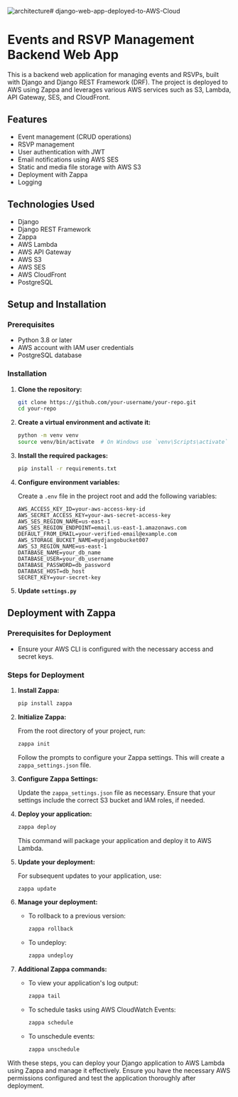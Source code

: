 ![architecture](https://github.com/user-attachments/assets/9a5a7343-6f82-495b-9602-a4626804b77d)# django-web-app-deployed-to-AWS-Cloud

# Events and RSVP Management Backend Web App

This is a backend web application for managing events and RSVPs, built with Django and Django REST Framework (DRF). The project is deployed to AWS using Zappa and leverages various AWS services such as S3, Lambda, API Gateway, SES, and CloudFront.

## Features

- Event management (CRUD operations)
- RSVP management
- User authentication with JWT
- Email notifications using AWS SES
- Static and media file storage with AWS S3
- Deployment with Zappa
- Logging

## Technologies Used

- Django
- Django REST Framework
- Zappa
- AWS Lambda
- AWS API Gateway
- AWS S3
- AWS SES
- AWS CloudFront
- PostgreSQL



## Setup and Installation

### Prerequisites

- Python 3.8 or later
- AWS account with IAM user credentials
- PostgreSQL database

### Installation

1. **Clone the repository:**

    ```sh
    git clone https://github.com/your-username/your-repo.git
    cd your-repo
    ```

2. **Create a virtual environment and activate it:**

    ```sh
    python -m venv venv
    source venv/bin/activate  # On Windows use `venv\Scripts\activate`
    ```

3. **Install the required packages:**

    ```sh
    pip install -r requirements.txt
    ```

4. **Configure environment variables:**

    Create a `.env` file in the project root and add the following variables:

    ```plaintext
    AWS_ACCESS_KEY_ID=your-aws-access-key-id
    AWS_SECRET_ACCESS_KEY=your-aws-secret-access-key
    AWS_SES_REGION_NAME=us-east-1
    AWS_SES_REGION_ENDPOINT=email.us-east-1.amazonaws.com
    DEFAULT_FROM_EMAIL=your-verified-email@example.com
    AWS_STORAGE_BUCKET_NAME=mydjangobucket007
    AWS_S3_REGION_NAME=us-east-1
    DATABASE_NAME=your_db_name
    DATABASE_USER=your_db_username
    DATABASE_PASSWORD=db_password
    DATABASE_HOST=db_host
    SECRET_KEY=your-secret-key
    ```

5. **Update `settings.py`**

## Deployment with Zappa

### Prerequisites for Deployment

- Ensure your AWS CLI is configured with the necessary access and secret keys.

### Steps for Deployment

1. **Install Zappa:**

    ```sh
    pip install zappa
    ```

2. **Initialize Zappa:**

    From the root directory of your project, run:

    ```sh
    zappa init
    ```

    Follow the prompts to configure your Zappa settings. This will create a `zappa_settings.json` file.

3. **Configure Zappa Settings:**

    Update the `zappa_settings.json` file as necessary. Ensure that your settings include the correct S3 bucket and IAM roles, if needed.

4. **Deploy your application:**

    ```sh
    zappa deploy
    ```

    This command will package your application and deploy it to AWS Lambda.

5. **Update your deployment:**

    For subsequent updates to your application, use:

    ```sh
    zappa update
    ```

6. **Manage your deployment:**

    - To rollback to a previous version:

      ```sh
      zappa rollback
      ```

    - To undeploy:

      ```sh
      zappa undeploy
      ```

7. **Additional Zappa commands:**

    - To view your application's log output:

      ```sh
      zappa tail
      ```

    - To schedule tasks using AWS CloudWatch Events:

      ```sh
      zappa schedule
      ```

    - To unschedule events:

      ```sh
      zappa unschedule
      ```

With these steps, you can deploy your Django application to AWS Lambda using Zappa and manage it effectively. Ensure you have the necessary AWS permissions configured and test the application thoroughly after deployment.
